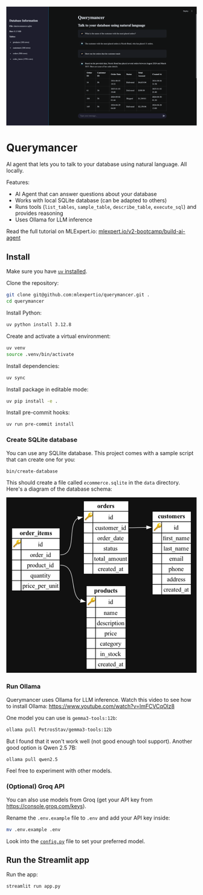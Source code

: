 ![Querymancer interface](.github/banner.png)

# Querymancer

AI agent that lets you to talk to your database using natural language. All locally.

Features:

- AI Agent that can answer questions about your database
- Works with local SQLite database (can be adapted to others)
- Runs tools (`list_tables`, `sample_table`, `describe_table`, `execute_sql`) and provides reasoning
- Uses Ollama for LLM inference

Read the full tutorial on MLExpert.io: [mlexpert.io/v2-bootcamp/build-ai-agent](https://mlexpert.io/v2-bootcamp/build-ai-agent)

## Install

Make sure you have [`uv` installed](https://docs.astral.sh/uv/getting-started/installation/).

Clone the repository:

```bash
git clone git@github.com:mlexpertio/querymancer.git .
cd querymancer
```

Install Python:

```bash
uv python install 3.12.8
```

Create and activate a virtual environment:

```bash
uv venv
source .venv/bin/activate
```

Install dependencies:

```bash
uv sync
```

Install package in editable mode:

```bash
uv pip install -e .
```

Install pre-commit hooks:

```bash
uv run pre-commit install
```

### Create SQLite database

You can use any SQLlite database. This project comes with a sample script that can create one for you:

```sh
bin/create-database
```

This should create a file called `ecommerce.sqlite` in the `data` directory. Here's a diagram of the database schema:

![SQLite database schema](.github/db-schema.png)

### Run Ollama

Querymancer uses Ollama for LLM inference. Watch this video to see how to install Ollama: https://www.youtube.com/watch?v=lmFCVCqOlz8

One model you can use is `gemma3-tools:12b`:

```bash
ollama pull PetrosStav/gemma3-tools:12b
```

But I found that it won't work well (not good enough tool support). Another good option is Qwen 2.5 7B:

```bash
ollama pull qwen2.5
```

Feel free to experiment with other models.

### (Optional) Groq API

You can also use models from Groq (get your API key from https://console.groq.com/keys).

Rename the `.env.example` file to `.env` and add your API key inside:

```bash
mv .env.example .env
```

Look into the [`config.py`](querymancer/config.py) file to set your preferred model.


## Run the Streamlit app

Run the app:

```bash
streamlit run app.py
```